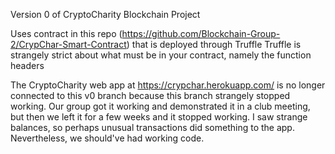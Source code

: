 Version 0 of CryptoCharity Blockchain Project

Uses contract in this repo (https://github.com/Blockchain-Group-2/CrypChar-Smart-Contract) that is deployed through Truffle
Truffle is strangely strict about what must be in your contract, namely the function headers

The CryptoCharity web app at https://crypchar.herokuapp.com/ is no longer connected to this v0 branch because this branch strangely stopped working. Our group got it working and demonstrated it in a club meeting, but then we left it for a few weeks and it stopped working. I saw strange balances, so perhaps unusual transactions did something to the app. Nevertheless, we should've had working code.
